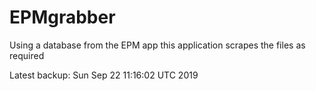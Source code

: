 # EPMgrabber
Using a database from the EPM app this application scrapes the files as required


Latest backup: Sun Sep 22 11:16:02 UTC 2019
